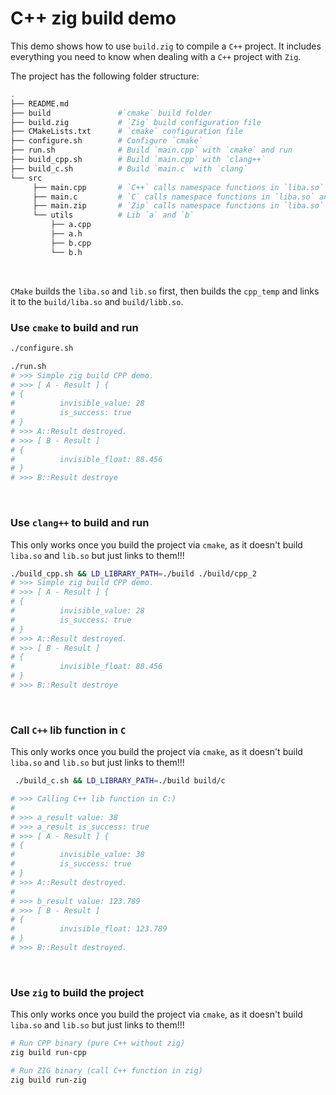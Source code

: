 # C++ zig build demo

This demo shows how to use `build.zig` to compile a `C++` project. It includes
everything you need to know when dealing with a `C++` project with `Zig`.

The project has the following folder structure:

```bash
.
├── README.md
├── build               #`cmake` build folder
├── build.zig           # `Zig` build configuration file
├── CMakeLists.txt      # `cmake` configuration file
├── configure.sh        # Configure `cmake`
├── run.sh              # Build `main.cpp` with `cmake` and run
├── build_cpp.sh        # Build `main.cpp` with `clang++`
├── build_c.sh          # Build `main.c` with `clang`
└── src
     ├── main.cpp       # `C++` calls namespace functions in `liba.so` and `lib.so`
     ├── main.c         # `C` calls namespace functions in `liba.so` and `lib.so`
     ├── main.zip       # `Zip` calls namespace functions in `liba.so` and `lib.so`
     └── utils          # Lib `a` and `b`
         ├── a.cpp
         ├── a.h
         ├── b.cpp
         └── b.h
```

</br>

`CMake` builds the `liba.so` and `lib.so` first, then builds the `cpp_temp`
and links it to the `build/liba.so`  and `build/libb.so`.

### Use `cmake` to build and run

```bash
./configure.sh

./run.sh
# >>> Simple zig build CPP demo.
# >>> [ A - Result ] {
# {
#          invisible_value: 28
#          is_success: true
# }
# >>> A::Result destroyed.
# >>> [ B - Result ]
# {
#          invisible_float: 88.456
# }
# >>> B::Result destroye
```

</br>

### Use `clang++` to build and run

This only works once you build the project via `cmake`, as it doesn't build
`liba.so` and `lib.so` but just links to them!!!

```bash
./build_cpp.sh && LD_LIBRARY_PATH=./build ./build/cpp_2
# >>> Simple zig build CPP demo.
# >>> [ A - Result ] {
# {
#          invisible_value: 28
#          is_success: true
# }
# >>> A::Result destroyed.
# >>> [ B - Result ]
# {
#          invisible_float: 88.456
# }
# >>> B::Result destroye
```

</br>

### Call `C++` lib function in `C`

This only works once you build the project via `cmake`, as it doesn't build
`liba.so` and `lib.so` but just links to them!!!

```bash
 ./build_c.sh && LD_LIBRARY_PATH=./build build/c

# >>> Calling C++ lib function in C:)
#
# >>> a_result value: 38
# >>> a_result is_success: true
# >>> [ A - Result ] {
# {
#          invisible_value: 38
#          is_success: true
# }
# >>> A::Result destroyed.
#
# >>> b_result value: 123.789
# >>> [ B - Result ]
# {
#          invisible_float: 123.789
# }
# >>> B::Result destroyed.
```

</br>

### Use `zig` to build the project

This only works once you build the project via `cmake`, as it doesn't build
`liba.so` and `lib.so` but just links to them!!!

```bash
# Run CPP binary (pure C++ without zig)
zig build run-cpp

# Run ZIG binary (call C++ function in zig)
zig build run-zig
```

</br>

